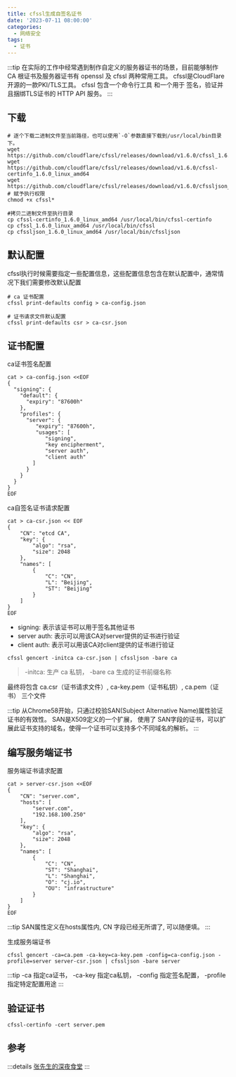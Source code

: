```yaml
---
title: cfssl生成自签名证书
date: '2023-07-11 08:00:00'
categories:
  - 网络安全
tags:
  - 证书
---
```


:::tip
在实际的工作中经常遇到制作自定义的服务器证书的场景，目前能够制作 CA 根证书及服务器证书有 openssl 及 cfssl 两种常用工具。
cfssl是CloudFlare开源的一款PKI/TLS工具。 cfssl 包含一个命令行工具 和一个用于 签名，验证并且捆绑TLS证书的 HTTP API 服务。
:::

## 下载

```shell
# 逐个下载二进制文件至当前路径，也可以使用`-O`参数直接下载到/usr/local/bin目录下。
wget https://github.com/cloudflare/cfssl/releases/download/v1.6.0/cfssl_1.6.0_linux_amd64
wget https://github.com/cloudflare/cfssl/releases/download/v1.6.0/cfssl-certinfo_1.6.0_linux_amd64
wget https://github.com/cloudflare/cfssl/releases/download/v1.6.0/cfssljson_1.6.0_linux_amd64
# 赋予执行权限
chmod +x cfssl*

#拷贝二进制文件至执行目录
cp cfssl-certinfo_1.6.0_linux_amd64 /usr/local/bin/cfssl-certinfo
cp cfssl_1.6.0_linux_amd64 /usr/local/bin/cfssl
cp cfssljson_1.6.0_linux_amd64 /usr/local/bin/cfssljson
```

## 默认配置

cfssl执行时候需要指定一些配置信息，这些配置信息包含在默认配置中，通常情况下我们需要修改默认配置

```shell
# ca 证书配置
cfssl print-defaults config > ca-config.json

# 证书请求文件默认配置
cfssl print-defaults csr > ca-csr.json
```

## 证书配置

ca证书签名配置

```shell
cat > ca-config.json <<EOF
{
  "signing": {
    "default": {
      "expiry": "87600h"
    },
    "profiles": {
      "server": {
         "expiry": "87600h",
         "usages": [
            "signing",
            "key encipherment",
            "server auth",
            "client auth"
        ]
      }
    }
  }
}
EOF
```

ca自签名证书请求配置

```shell
cat > ca-csr.json << EOF
{
    "CN": "etcd CA",
    "key": {
        "algo": "rsa",
        "size": 2048
    },
    "names": [
        {
            "C": "CN",
            "L": "Beijing",
            "ST": "Beijing"
        }
    ]
}
EOF
```

* signing: 表示该证书可以用于签名其他证书
* server auth: 表示可以用该CA对server提供的证书进行验证
* client auth: 表示可以用该CA对client提供的证书进行验证

```shell
cfssl gencert -initca ca-csr.json | cfssljson -bare ca
```

> -initca: 生产 ca 私钥， -bare ca 生成的证书前缀名称

最终将包含 ca.csr（证书请求文件）, ca-key.pem（证书私钥）, ca.pem（证书） 三个文件

:::tip
从Chrome58开始，只通过校验SAN(Subject Alternative Name)属性验证证书的有效性。 SAN是X509定义的一个扩展， 使用了
SAN字段的证书，可以扩展此证书支持的域名，使得一个证书可以支持多个不同域名的解析。
:::

## 编写服务端证书

服务端证书请求配置

```shell
cat > server-csr.json <<EOF
{
    "CN": "server.com",
    "hosts": [
        "server.com",
        "192.168.100.250"
    ],
    "key": {
        "algo": "rsa",
        "size": 2048
    },
    "names": [
        {
            "C": "CN",
            "ST": "Shanghai",
            "L": "Shanghai",
            "O": "cj.io",
            "OU": "infrastructure"
        }
    ]
}
EOF
```

:::tip
SAN属性定义在hosts属性内, CN 字段已经无所谓了, 可以随便填。
:::

生成服务端证书

```shell
cfssl gencert -ca=ca.pem -ca-key=ca-key.pem -config=ca-config.json -profile=server server-csr.json | cfssljson -bare server
```

:::tip
-ca 指定ca证书， -ca-key 指定ca私钥， -config 指定签名配置， -profile 指定特定配置用途
:::

## 验证证书

```shell
cfssl-certinfo -cert server.pem
```

## 参考

:::details
[张先生的深夜食堂](https://www.ethanzhang.xyz/cfssl%E4%BD%BF%E7%94%A8%E6%96%B9%E6%B3%95/#31-%E8%8E%B7%E5%8F%96%E9%BB%98%E8%AE%A4%E8%AE%BE%E7%BD%AE)
:::
